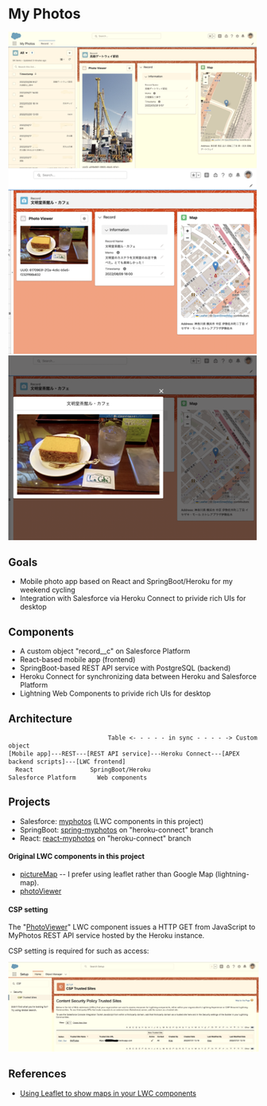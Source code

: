 # My Photos

<img src="./doc/RecordPage.png" width="500px">

<img src="./doc/Bunmeido.png" width="500px">

<img src="./doc/Bunmeido2.png" width="500px">

## Goals

- Mobile photo app based on React and SpringBoot/Heroku for my weekend cycling
- Integration with Salesforce via Heroku Connect to privide rich UIs for desktop

## Components

- A custom object "record__c" on Salesforce Platform
- React-based mobile app (frontend)
- SpringBoot-based REST API service with PostgreSQL (backend)
- Heroku Connect for synchronizing data between Heroku and Salesforce Platform
- Lightning Web Components to privide rich UIs for desktop

## Architecture

```
                            Table <- - - - - in sync - - - - -> Custom object
[Mobile app]---REST---[REST API service]---Heroku Connect---[APEX backend scripts]---[LWC frontend]
  React                SpringBoot/Heroku                     Salesforce Platform      Web components

```

## Projects

- Salesforce: [myphotos](./myphotos) (LWC components in this project)
- SpringBoot: [spring-myphotos](https://github.com/araobp/spring-myphotos) on "heroku-connect" branch
- React: [react-myphotos](https://github.com/araobp/react-myphotos) on "heroku-connect" branch

#### Original LWC components in this project

- [pictureMap](./myphotos/force-app/main/default/lwc/pictureMap) -- I prefer using leaflet rather than Google Map (lightning-map).
- [photoViewer](./myphotos/force-app/main/default/lwc/photoViewer)

#### CSP setting

The "[PhotoViewer](./myphotos/force-app/main/default/lwc/photoViewer)" LWC component issues a HTTP GET from JavaScript to MyPhotos REST API service hosted by the Heroku instance.

CSP setting is required for such as access:

<img src="./doc/CSP.png" width="900px">

## References
- [Using Leaflet to show maps in your LWC components](https://sonneiltech.com/2021/01/using-leaflet-to-show-maps-in-your-lwc-components/)
